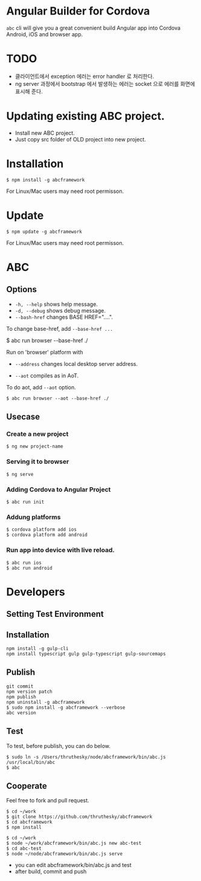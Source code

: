 # Angular Builder for Cordova

`abc` cli will give you a great convenient  build Angular app into Cordova Android, iOS and browser app.



# TODO

* 클라이언트에서 exception 에러는 error handler 로 처리한다.
* ng server 과정에서 bootstrap 에서 발생하는 에러는 socket 으로 에러를 화면에 표시해 준다.






# Updating existing ABC project.

* Install new ABC project.
* Just copy src folder of OLD project into new project.



# Installation

````
$ npm install -g abcframework
````
For Linux/Mac users may need root permisson.

# Update

````
$ npm update -g abcframework
````
For Linux/Mac users may need root permisson.




# ABC


## Options

* `-h, --help` shows help message.
* `-d, --debug` shows debug message.
* `--bash-href` changes BASE HREF="....".

To change base-href, add `--base-href ...`

$ abc run browser --base-href ./

Run on 'browser' platform with <BASE HREF='./'>


* `--address` changes local desktop server address.


* `--aot` compiles as in AoT.

To do aot, add `--aot` option.

````
$ abc run browser --aot --base-href ./
````





## Usecase

### Create a new project

````
$ ng new project-name
````

### Serving it to browser

````
$ ng serve
````


### Adding Cordova to Angular Project

````
$ abc run init
````


### Addung platforms

````
$ cordova platform add ios
$ cordova platform add android
````

### Run app into device with live reload.

````
$ abc run ios
$ abc run android
````









# Developers

## Setting Test Environment


## Installation

````
npm install -g gulp-cli
npm install typescript gulp gulp-typescript gulp-sourcemaps
````

## Publish

````
git commit
npm version patch
npm publish
npm uninstall -g abcframework
$ sudo npm install -g abcframework --verbose
abc version
````


## Test

To test, before publish, you can do below.

````
$ sudo ln -s /Users/thruthesky/node/abcframework/bin/abc.js /usr/local/bin/abc
$ abc
````


## Cooperate



Feel free to fork and pull request.

````
$ cd ~/work
$ git clone https://github.com/thruthesky/abcframework
$ cd abcframework
$ npm install

$ cd ~/work
$ node ~/work/abcframework/bin/abc.js new abc-test
$ cd abc-test
$ node ~/node/abcframework/bin/abc.js serve
````

* you can edit abcframework/bin/abc.js and test
* after build, commit and push

